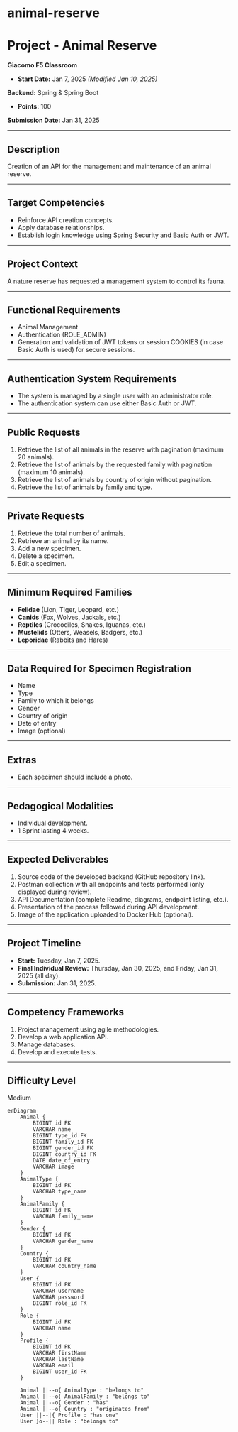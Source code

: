 # animal-reserve

# Project - Animal Reserve

**Giacomo F5 Classroom**

- **Start Date:** Jan 7, 2025 *(Modified Jan 10, 2025)*

**Backend:** Spring & Spring Boot

- **Points:** 100

**Submission Date:** Jan 31, 2025

---

## Description  
Creation of an API for the management and maintenance of an animal reserve.

---

## Target Competencies
- Reinforce API creation concepts.
- Apply database relationships.
- Establish login knowledge using Spring Security and Basic Auth or JWT.

---

## Project Context  
A nature reserve has requested a management system to control its fauna.

---

## Functional Requirements
- Animal Management
- Authentication (ROLE_ADMIN)
- Generation and validation of JWT tokens or session COOKIES (in case Basic Auth is used) for secure sessions.

---

## Authentication System Requirements
- The system is managed by a single user with an administrator role.
- The authentication system can use either Basic Auth or JWT.

---

## Public Requests
1. Retrieve the list of all animals in the reserve with pagination (maximum 20 animals).
2. Retrieve the list of animals by the requested family with pagination (maximum 10 animals).
3. Retrieve the list of animals by country of origin without pagination.
4. Retrieve the list of animals by family and type.

---

## Private Requests
1. Retrieve the total number of animals.
2. Retrieve an animal by its name.
3. Add a new specimen.
4. Delete a specimen.
5. Edit a specimen.

---

## Minimum Required Families
- **Felidae** (Lion, Tiger, Leopard, etc.)
- **Canids** (Fox, Wolves, Jackals, etc.)
- **Reptiles** (Crocodiles, Snakes, Iguanas, etc.)
- **Mustelids** (Otters, Weasels, Badgers, etc.)
- **Leporidae** (Rabbits and Hares)

---

## Data Required for Specimen Registration
- Name
- Type
- Family to which it belongs
- Gender
- Country of origin
- Date of entry
- Image (optional)

---

## Extras
- Each specimen should include a photo.

---

## Pedagogical Modalities
- Individual development.
- 1 Sprint lasting 4 weeks.

---

## Expected Deliverables
1. Source code of the developed backend (GitHub repository link).
2. Postman collection with all endpoints and tests performed (only displayed during review).
3. API Documentation (complete Readme, diagrams, endpoint listing, etc.).
4. Presentation of the process followed during API development.
5. Image of the application uploaded to Docker Hub (optional).

---

## Project Timeline
- **Start:** Tuesday, Jan 7, 2025.
- **Final Individual Review:** Thursday, Jan 30, 2025, and Friday, Jan 31, 2025 (all day).
- **Submission:** Jan 31, 2025.

---

## Competency Frameworks
1. Project management using agile methodologies.
2. Develop a web application API.
3. Manage databases.
4. Develop and execute tests.

---

## Difficulty Level
Medium

```mermaid
erDiagram
    Animal {
        BIGINT id PK
        VARCHAR name
        BIGINT type_id FK
        BIGINT family_id FK
        BIGINT gender_id FK
        BIGINT country_id FK
        DATE date_of_entry
        VARCHAR image
    }
    AnimalType {
        BIGINT id PK
        VARCHAR type_name
    }
    AnimalFamily {
        BIGINT id PK
        VARCHAR family_name
    }
    Gender {
        BIGINT id PK
        VARCHAR gender_name
    }
    Country {
        BIGINT id PK
        VARCHAR country_name
    }
    User {
        BIGINT id PK
        VARCHAR username
        VARCHAR password
        BIGINT role_id FK
    }
    Role {
        BIGINT id PK
        VARCHAR name
    }
    Profile {
        BIGINT id PK
        VARCHAR firstName
        VARCHAR lastName
        VARCHAR email
        BIGINT user_id FK
    }

    Animal ||--o{ AnimalType : "belongs to"
    Animal ||--o{ AnimalFamily : "belongs to"
    Animal ||--o{ Gender : "has"
    Animal ||--o{ Country : "originates from"
    User ||--|{ Profile : "has one"
    User }o--|| Role : "belongs to"

